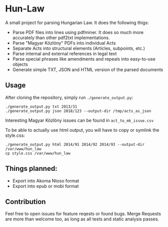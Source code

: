 # Hun-Law

A small project for parsing Hungarian Law. It does the following thigs:

* Parse PDF files into lines using pdfminer. It does so much more accurately
  than other pdf2txt implementations.
* Parse "Magyar Közlöny" PDFs into individual Acts
* Separate Acts into structural elements (Articles, subpoints, etc.)
* Parse internal and external references in legal text
* Parse special phrases like amendments and repeals into easy-to-use objects
* Generate simple TXT, JSON and HTML version of the parsed documents

## Usage

After cloning the repository, simply run `./generate_output.py`:

```
./generate_output.py txt 2013/31
./generate_output.py json 2018/123 --output-dir /tmp/acts_as_json
```

Interesting Magyar Közlöny issues can be found in `act_to_mk_issue.csv`

To be able to actually use html output, you will have to copy or symlink the
style.css:
```
./generate_output.py html 2014/91 2014/92 2014/93 --output-dir /var/www/hun_law
cp style.css /var/www/hun_law
```


## Things planned:

* Export into Akoma Ntoso format
* Export into epub or mobi format

## Contribution

Feel free to open issues for feature reqests or found bugs. Merge Requests are more than welcome too, as long as all tests and static analysis passes.
